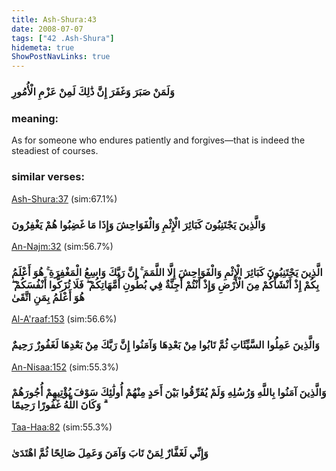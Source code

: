 ```yaml
---
title: Ash-Shura:43
date: 2008-07-07
tags: ["42 .Ash-Shura"]
hidemeta: true 
ShowPostNavLinks: true 
---
```

### وَلَمَنْ صَبَرَ وَغَفَرَ إِنَّ ذَٰلِكَ لَمِنْ عَزْمِ الْأُمُورِ
### meaning: 
As for someone who endures patiently and forgives—that is indeed the steadiest of courses.
### similar verses: 

[Ash-Shura:37](/42/37) (sim:67.1%)

### وَالَّذِينَ يَجْتَنِبُونَ كَبَائِرَ الْإِثْمِ وَالْفَوَاحِشَ وَإِذَا مَا غَضِبُوا هُمْ يَغْفِرُونَ

[An-Najm:32](/53/32) (sim:56.7%)

### الَّذِينَ يَجْتَنِبُونَ كَبَائِرَ الْإِثْمِ وَالْفَوَاحِشَ إِلَّا اللَّمَمَ ۚ إِنَّ رَبَّكَ وَاسِعُ الْمَغْفِرَةِ ۚ هُوَ أَعْلَمُ بِكُمْ إِذْ أَنْشَأَكُمْ مِنَ الْأَرْضِ وَإِذْ أَنْتُمْ أَجِنَّةٌ فِي بُطُونِ أُمَّهَاتِكُمْ ۖ فَلَا تُزَكُّوا أَنْفُسَكُمْ ۖ هُوَ أَعْلَمُ بِمَنِ اتَّقَىٰ

[Al-A'raaf:153](/7/153) (sim:56.6%)

### وَالَّذِينَ عَمِلُوا السَّيِّئَاتِ ثُمَّ تَابُوا مِنْ بَعْدِهَا وَآمَنُوا إِنَّ رَبَّكَ مِنْ بَعْدِهَا لَغَفُورٌ رَحِيمٌ

[An-Nisaa:152](/4/152) (sim:55.3%)

### وَالَّذِينَ آمَنُوا بِاللَّهِ وَرُسُلِهِ وَلَمْ يُفَرِّقُوا بَيْنَ أَحَدٍ مِنْهُمْ أُولَٰئِكَ سَوْفَ يُؤْتِيهِمْ أُجُورَهُمْ ۗ وَكَانَ اللَّهُ غَفُورًا رَحِيمًا

[Taa-Haa:82](/20/82) (sim:55.3%)

### وَإِنِّي لَغَفَّارٌ لِمَنْ تَابَ وَآمَنَ وَعَمِلَ صَالِحًا ثُمَّ اهْتَدَىٰ
